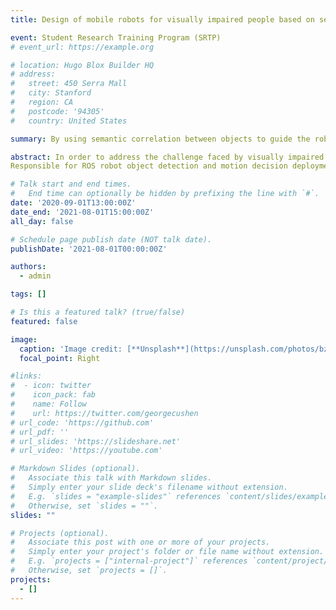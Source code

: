 ```yaml
---
title: Design of mobile robots for visually impaired people based on semantic information

event: Student Research Training Program (SRTP)
# event_url: https://example.org

# location: Hugo Blox Builder HQ
# address:
#   street: 450 Serra Mall
#   city: Stanford
#   region: CA
#   postcode: '94305'
#   country: United States

summary: By using semantic correlation between objects to guide the robot to help visually impaired people to find items

abstract: In order to address the challenge faced by visually impaired people in finding objects, we have designed a guide robot for the visually impaired that is driven by target semantic information. First, we utilized Mask R-CNN and skip-gram to obtain a semantic correlation model, which is used to analyze the association of common indoor objects. Then, with the aforementioned model and the ROS framework, we designed a strategy that continuously seeks objects with stronger semantic correlations, enabling the robot to efficiently locate the given target. Finally, by integrating the classic ORB-SLAM2 system method, we helped the robot construct a highly usable environmental map and find a navigable path while moving. Simulation results have verified that the proposed strategy can effectively assist the robot in navigating to the target without human intervention. Moreover, this strategy has been deployed on a turtlebot3 robot.
Responsible for ROS robot object detection and motion decision deployment, program optimization, and communication between server and robot under Ubuntu system.

# Talk start and end times.
#   End time can optionally be hidden by prefixing the line with `#`.
date: '2020-09-01T13:00:00Z'
date_end: '2021-08-01T15:00:00Z'
all_day: false

# Schedule page publish date (NOT talk date).
publishDate: '2021-08-01T00:00:00Z'

authors:
  - admin

tags: []

# Is this a featured talk? (true/false)
featured: false

image:
  caption: 'Image credit: [**Unsplash**](https://unsplash.com/photos/bzdhc5b3Bxs)'
  focal_point: Right

#links:
#  - icon: twitter
#    icon_pack: fab
#    name: Follow
#    url: https://twitter.com/georgecushen
# url_code: 'https://github.com'
# url_pdf: ''
# url_slides: 'https://slideshare.net'
# url_video: 'https://youtube.com'

# Markdown Slides (optional).
#   Associate this talk with Markdown slides.
#   Simply enter your slide deck's filename without extension.
#   E.g. `slides = "example-slides"` references `content/slides/example-slides.md`.
#   Otherwise, set `slides = ""`.
slides: ""

# Projects (optional).
#   Associate this post with one or more of your projects.
#   Simply enter your project's folder or file name without extension.
#   E.g. `projects = ["internal-project"]` references `content/project/deep-learning/index.md`.
#   Otherwise, set `projects = []`.
projects:
  - []
---
```

<!-- 
{{% callout note %}}
Click on the **Slides** button above to view the built-in slides feature.
{{% /callout %}}

Slides can be added in a few ways:

- **Create** slides using Hugo Blox Builder's [_Slides_](https://docs.hugoblox.com/reference/content-types/) feature and link using `slides` parameter in the front matter of the talk file
- **Upload** an existing slide deck to `static/` and link using `url_slides` parameter in the front matter of the talk file
- **Embed** your slides (e.g. Google Slides) or presentation video on this page using [shortcodes](https://docs.hugoblox.com/reference/markdown/).

Further event details, including [page elements](https://docs.hugoblox.com/reference/markdown/) such as image galleries, can be added to the body of this page. -->
